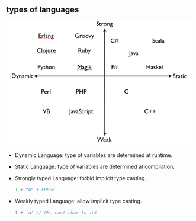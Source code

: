 ## types of languages

![img](programming_language_type.assets/b0aeb7ffd1667b9162e5329154d43777_1440w.jpg)


* Dynamic Language: type of variables are determined at runtime.

* Static Language: type of variables are determined at compilation.

* Strongly typed Language: forbid implicit type casting.

  ```python
  1 + "a" # ERROR
  ```

* Weakly typed Language: allow implicit type casting.

  ```c
  1 + 'a' // OK, cast char to int
  ```

  
